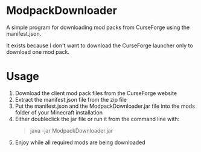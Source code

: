 # ModpackDownloader
A simple program for downloading mod packs from CurseForge using the manifest.json.

It exists because I don't want to download the CurseForge launcher only to download one mod pack.

# Usage

1.  Download the client mod pack files from the CurseForge website
2.  Extract the manifest.json file from the zip file
3.  Put the manifest.json and the ModpackDownloader.jar file into the mods folder of your Minecraft installation
4.  Either doubleclick the jar file or run it from the command line with:
    > java -jar ModpackDownloader.jar
5.  Enjoy while all required mods are being downloaded